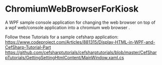 # ChromiumWebBrowserForKiosk
A WPF sample console application for changing the web browser on top of a wpf web/console application into a chromium web browser . 

Follow these Tutorials for a sample cefsharp application: 
https://www.codeproject.com/Articles/881315/Display-HTML-in-WPF-and-CefSharp-Tutorial-Part
https://github.com/cefsharptutorials/cefsharptutorials/blob/master/CefSharpTutorials/GettingSettingHtmlContent/MainWindow.xaml.cs
